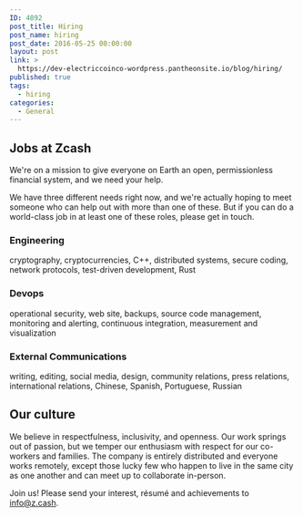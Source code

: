 ```yaml
---
ID: 4892
post_title: Hiring
post_name: hiring
post_date: 2016-05-25 00:00:00
layout: post
link: >
  https://dev-electriccoinco-wordpress.pantheonsite.io/blog/hiring/
published: true
tags:
  - hiring
categories:
  - General
---
```

<h2>Jobs at Zcash</h2>
<p>We're on a mission to give everyone on Earth an open, permissionless financial system, and we need your help.</p>
<p>We have three different needs right now, and we're actually hoping to meet someone who can help out with more than one of these. But if you can do a world-class job in at least one of these roles, please get in touch.</p>
<div id="engineering" class="section">
<h3>Engineering</h3>
<p>cryptography, cryptocurrencies, C++, distributed systems, secure coding, network protocols, test-driven development, Rust</p>
</div>
<div id="devops" class="section">
<h3>Devops</h3>
<p>operational security, web site, backups, source code management, monitoring and alerting, continuous integration, measurement and visualization</p>
</div>
<div id="external-communications" class="section">
<h3>External Communications</h3>
<p>writing, editing, social media, design, community relations, press relations, international relations, Chinese, Spanish, Portuguese, Russian</p>
</div>
</div>
<div id="our-culture" class="section">
<h2>Our culture</h2>
<p>We believe in respectfulness, inclusivity, and openness. Our work springs out of passion, but we temper our enthusiasm with respect for our co-workers and families. The company is entirely distributed and everyone works remotely, except those lucky few who happen to live in the same city as one another and can meet up to collaborate in-person.</p>
<p>Join us! Please send your interest, résumé and achievements to <a class="reference external" href="mailto:info@z.cash">info@z.cash</a>.</p>
